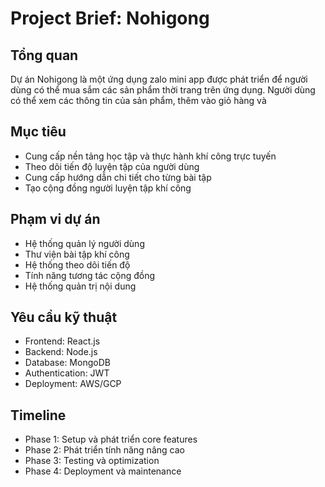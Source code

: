 # Project Brief: Nohigong

## Tổng quan
Dự án Nohigong là một ứng dụng zalo mini app được phát triển để người dùng có thể mua sắm các sản phẩm thời trang trên ứng dụng. Người dùng có thể xem các thông tin của sản phẩm, thêm vào giỏ hàng và 

## Mục tiêu
- Cung cấp nền tảng học tập và thực hành khí công trực tuyến
- Theo dõi tiến độ luyện tập của người dùng
- Cung cấp hướng dẫn chi tiết cho từng bài tập
- Tạo cộng đồng người luyện tập khí công

## Phạm vi dự án
- Hệ thống quản lý người dùng
- Thư viện bài tập khí công
- Hệ thống theo dõi tiến độ
- Tính năng tương tác cộng đồng
- Hệ thống quản trị nội dung

## Yêu cầu kỹ thuật
- Frontend: React.js
- Backend: Node.js
- Database: MongoDB
- Authentication: JWT
- Deployment: AWS/GCP

## Timeline
- Phase 1: Setup và phát triển core features
- Phase 2: Phát triển tính năng nâng cao
- Phase 3: Testing và optimization
- Phase 4: Deployment và maintenance 
